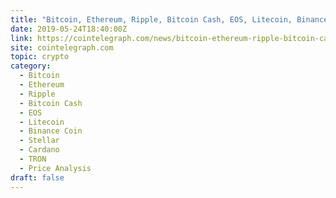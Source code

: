 ```yaml
---
title: "Bitcoin, Ethereum, Ripple, Bitcoin Cash, EOS, Litecoin, Binance Coin, Stellar, Cardano, TRON: Price Analysis May 24"
date: 2019-05-24T18:40:00Z
link: https://cointelegraph.com/news/bitcoin-ethereum-ripple-bitcoin-cash-eos-litecoin-binance-coin-stellar-cardano-tron-price-analysis-may-24?utm_medium=RSS&utm_source=hune
site: cointelegraph.com
topic: crypto
category:
  - Bitcoin
  - Ethereum
  - Ripple
  - Bitcoin Cash
  - EOS
  - Litecoin
  - Binance Coin
  - Stellar
  - Cardano
  - TRON
  - Price Analysis
draft: false
---
```

